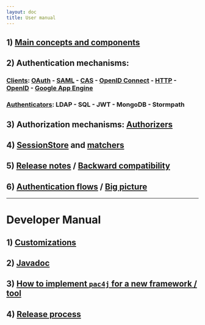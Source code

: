 ```yaml
---
layout: doc
title: User manual
---
```


## 1) [Main concepts and components](/docs/main-concepts-and-components.html)

## 2) Authentication mechanisms:

### [Clients](/docs/clients.html): [OAuth](/docs/clients/oauth-protocol.html) - [SAML](/docs/clients/saml-protocol.html) - [CAS](/docs/clients/cas-protocol.html) - [OpenID Connect](/docs/clients/openid-connect-protocol.html) - [HTTP](/docs/clients/http-protocol.html) - [OpenID](/docs/clients/openid-protocol.html) - [Google App Engine](/docs/clients/google-app-engine.html)

### [Authenticators](/docs/authenticators.html): LDAP - SQL - JWT - MongoDB - Stormpath

## 3) Authorization mechanisms: [Authorizers](/docs/authorizers.html)

## 4) [SessionStore](/docs/sessionstore.html) and [matchers](/docs/matchers.html)

## 5) [Release notes](/docs/release-notes.html) / [Backward compatibility](/docs/backward-compatibility.html)

## 6) [Authentication flows](/docs/authentication-flows.html) / [Big picture](/docs/big-picture.html)

---

# <span class="alert alert-warning">Developer Manual</span>

## 1) [Customizations](/docs/customizations.html)

## 2) [Javadoc](/apidocs/pac4j/1.9.1/index.html)

## 3) [How to implement `pac4j` for a new framework / tool](/docs/how-to-implement-pac4j-for-a-new-framework.html)

## 4) [Release process](/docs/release-process.html)

